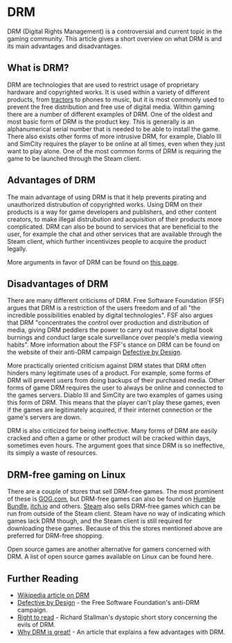  
# DRM

DRM (Digital Rights Management) is a controversial and current topic in the gaming community. This article gives a short overview on what DRM is and its main advantages and disadvantages.


## What is DRM?
DRM are technologies that are used to restrict usage of proprietary hardware and copyrighted works. It is used within a variety of different products, from [tractors](https://www.wired.com/2015/04/dmca-ownership-john-deere/) to phones to music, but it is most commonly used to prevent the free distribution and free use of digital media. Within gaming there are a number of different examples of DRM. One of the oldest and most basic form of DRM is the product key. This is generally is an alphanumerical serial number that is needed to be able to install the game. There also exists other forms of more intrusive DRM, for example, Diablo III and SimCity requires the player to be online at all times, even when they just want to play alone. One of the most common forms of DRM is requiring the game to be launched through the Steam client.

## Advantages of DRM
The main advantage of using DRM is that it help prevents pirating and unauthorized distrubution of copyrighted works. Using DRM on their products is a way for game developers and publishers, and other content creators, to make illegal distrubution and acquisition of their products more complicated. DRM can also be bound to services that are beneficial to the user, for example the chat and other services that are available through the Steam client, which further incentivizes people to acquire the product legally.

More arguments in favor of DRM can be found on [this page](https://www.info-mech.com/drm_is_great.html).

## Disadvantages of DRM
There are many different criticisms of DRM. Free Software Foundation (FSF) argues that DRM is a restriction of the users freedom and of all "the incredible possibilities enabled by digital technologies". FSF also argues that DRM "concentrates the control over production and distribution of media, giving DRM peddlers the power to carry out massive digital book burnings and conduct large scale surveillance over people's media viewing habits". More information about the FSF's stance on DRM can be found on the website of their anti-DRM campaign [Defective by Design](https://www.defectivebydesign.org/).

More practically oriented criticism against DRM states that DRM often hinders many legitimate uses of a product. For example, some forms of DRM will prevent users from doing backups of their purchased media. Other forms of game DRM requires the user to always be online and connected to the games servers. Diablo III and SimCity are two examples of games using this form of DRM. This means that the player can't play these games, even if the games are legitimately acquired, if their internet connection or the game's servers are down.

DRM is also criticized for being ineffective. Many forms of DRM are easily cracked and often a game or other product will be cracked within days, sometimes even hours. The argument goes that since DRM is so ineffective, its simply a waste of resources.

## DRM-free gaming on Linux
There are a couple of stores that sell DRM-free games. The most prominent of these is [GOG.com](https://www.gog.com/), but DRM-free games can also be found on [Humble Bundle](https://www.humblebundle.com/sierra-bundle), [itch.io](https://itch.io/) and others. [Steam](https://store.steampowered.com/) also sells DRM-free games which can be run from outside of the Steam client. Steam have no way of indicating which games lack DRM though, and the Steam client is still required for downloading these games. Because of this the stores mentioned above are preferred for DRM-free shopping.

Open source games are another alternative for gamers concerned with DRM. A list of open source games available on Linux can be found here.

## Further Reading
* [Wikipedia article on DRM](https://en.wikipedia.org/wiki/Digital_rights_management)
* [Defective by Design](https://www.defectivebydesign.org/) - the Free Software Foundation's anti-DRM campaign.
* [Right to read](https://www.gnu.org/philosophy/right-to-read.en.html) - Richard Stallman's dystopic short story concerning the evils of DRM.
* [Why DRM is great!](https://www.info-mech.com/drm_is_great.html) - An article that explains a few advantages with DRM.
